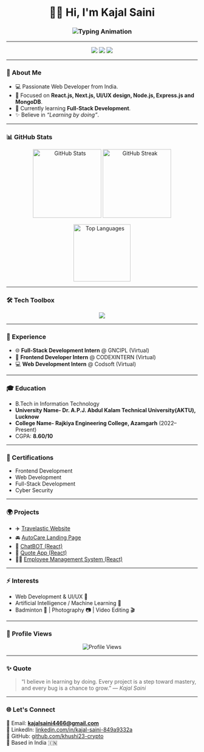 
<h1 align="center">👩‍💻 Hi, I'm Kajal Saini</h1>

<h3 align="center">
  <img src="https://readme-typing-svg.herokuapp.com?font=Fira+Code&size=24&duration=2000&pause=1000&color=36BCF7&center=true&vCenter=true&width=500&lines=Web+Developer;Frontend+Enthusiast;Tech+Learner" alt="Typing Animation" />
</h3>

---

<p align="center">
  <a href="https://www.linkedin.com/in/kajal-saini-849a9332a/"><img src="https://img.shields.io/badge/-LinkedIn-blue?style=for-the-badge&logo=Linkedin&logoColor=white" /></a>
  <a href="https://github.com/khushi23-crypto"><img src="https://img.shields.io/badge/-GitHub-black?style=for-the-badge&logo=github&logoColor=white" /></a>
  <a href="mailto:kajalsaini4466@gmail.com"><img src="https://img.shields.io/badge/-Email-red?style=for-the-badge&logo=gmail&logoColor=white" /></a>
</p>

---

### 🚀 About Me
- 💻 Passionate Web Developer from India.  
- 🎨 Focused on **React.js, Next.js, UI/UX design, Node.js, Express.js and MongoDB**.  
- 🌱 Currently learning **Full-Stack Development**.  
- ✨ Believe in *“Learning by doing”*.  

---

### 📊 GitHub Stats
<p align="center">
  <img src="https://github-readme-stats.vercel.app/api?username=khushi23-crypto&show_icons=true&theme=tokyonight" alt="GitHub Stats" height="180" />
  <img src="https://github-readme-streak-stats.herokuapp.com/?user=khushi23-crypto&theme=tokyonight" alt="GitHub Streak" height="180" />
</p>

<p align="center">
  <img src="https://github-readme-stats.vercel.app/api/top-langs/?username=khushi23-crypto&layout=compact&theme=tokyonight" alt="Top Languages" height="150" />
</p>

---

### 🛠️ Tech Toolbox
<p align="center">
  <img src="https://skillicons.dev/icons?i=html,css,js,react,nextjs,tailwind,bootstrap,nodejs,express,mongodb,mysql,git,github,figma,vscode" />
</p>

---

### 💼 Experience
- 🌐 **Full-Stack Development Intern** @ GNCIPL (Virtual)  
- 🎨 **Frontend Developer Intern** @ CODEXINTERN (Virtual)  
- 💻 **Web Development Intern** @ Codsoft (Virtual)  

---

### 🎓 Education
- B.Tech in Information Technology
- **University Name- Dr. A.P.J. Abdul Kalam Technical University(AKTU), Lucknow**
- **College Name- Rajkiya Engineering College, Azamgarh** (2022–Present)  
- CGPA: **8.60/10**  

---

### 🌟 Certifications 
- Frontend Development  
- Web Development  
- Full-Stack Development  
- Cyber Security  

---

### 🌍 Projects
- ✈️ [Travelastic Website](https://top-jqy5-lp3587269s-projects.vercel.app/)
- 🚘 [AutoCare Landing Page](https://shimmering-semifreddo-73845c.netlify.app/)
- 💬 [ChatBOT (React)](https://chat-bot-react-tau.vercel.app/)
- 🌸 [Quote App (React)](https://quote-app-react-omega.vercel.app/)
- 🧑‍💼 [Employee Management System (React)](https://employee-management-system-react.vercel.app/)

---

### ⚡ Interests
- Web Development & UI/UX 🎨  
- Artificial Intelligence / Machine Learning 🤖  
- Badminton 🏸 | Photography 📷 | Video Editing 🎬  

---

### 👀 Profile Views
<p align="center">
  <img src="https://komarev.com/ghpvc/?username=khushi23-crypto&label=Profile%20Views&color=0e75b6&style=flat" alt="Profile Views" />
</p>

---

### ✨ Quote
> “I believe in learning by doing. Every project is a step toward mastery, and every bug is a chance to grow.” — *Kajal Saini*  

---

### 🌐 Let's Connect
📩 Email: **kajalsaini4466@gmail.com**  
🔗 LinkedIn: [linkedin.com/in/kajal-saini-849a9332a](https://www.linkedin.com/in/kajal-saini-849a9332a/)  
🐙 GitHub: [github.com/khushi23-crypto](https://github.com/khushi23-crypto)  
📍 Based in India 🇮🇳  
